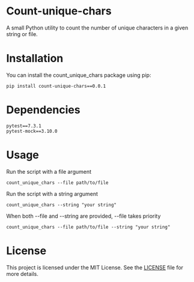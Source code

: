 # Count-unique-chars

A small Python utility to count the number of unique characters in a given string or file.

# Installation

You can install the count_unique_chars package using pip:
```
pip install count-unique-chars==0.0.1
```

# Dependencies
```
pytest==7.3.1
pytest-mock==3.10.0	
```

# Usage

Run the script with a file argument
```
count_unique_chars --file path/to/file
```

Run the script with a string argument
```
count_unique_chars --string "your string"
```

When both --file and --string are provided, --file takes priority
```
count_unique_chars --file path/to/file --string "your string"
```

# License

This project is licensed under the MIT License. See the [LICENSE](LICENSE) file for more details.
